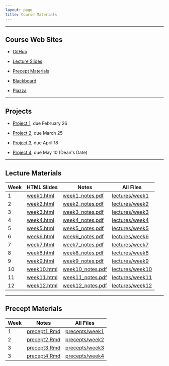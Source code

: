 ```yaml
---
layout: page
title: Course Materials
---
```


----

## Course Web Sites

- [GitHub](https://github.com/SML201)

- [Lecture Slides](https://github.com/SML201/lectures)

- [Precept Materials](https://github.com/SML201/precepts)

- [Blackboard](https://blackboard.princeton.edu/webapps/pu-courseredirect-bb_bb60/find.jsp?course_id=SML201_S2016)

- [Piazza](https://piazza.com/princeton/spring2016/sml201/home)


----

## Projects

- [Project 1](https://github.com/SML201/project1), due February 26

- [Project 2](https://github.com/SML201/project2), due March 25

- [Project 3](https://github.com/SML201/project3), due April 18

- [Project 4](https://github.com/SML201/project4), due May 10 (Dean's Date)

----

## Lecture Materials

Week | HTML Slides | Notes | All Files
-----|-------------| ----- | ----------
1 | [week1.html](http://htmlpreview.github.io/?https://github.com/SML201/lectures/blob/master/week1/week1.html#/) | [week1_notes.pdf](https://github.com/SML201/lectures/raw/master/week1/week1_notes.pdf) | [lectures/week1](https://github.com/SML201/lectures/tree/master/week1)
2 | [week2.html](http://htmlpreview.github.io/?https://github.com/SML201/lectures/blob/master/week2/week2.html#/) | [week2_notes.pdf](https://github.com/SML201/lectures/raw/master/week2/week2_notes.pdf) | [lectures/week2](https://github.com/SML201/lectures/tree/master/week2)
3 | [week3.html](http://htmlpreview.github.io/?https://github.com/SML201/lectures/blob/master/week3/week3.html#/) | [week3_notes.pdf](https://github.com/SML201/lectures/raw/master/week3/week3_notes.pdf) | [lectures/week3](https://github.com/SML201/lectures/tree/master/week3)
4 | [week4.html](http://htmlpreview.github.io/?https://github.com/SML201/lectures/blob/master/week4/week4.html#/) | [week4_notes.pdf](https://github.com/SML201/lectures/raw/master/week4/week4_notes.pdf) | [lectures/week4](https://github.com/SML201/lectures/tree/master/week4)
5 | [week5.html](http://htmlpreview.github.io/?https://github.com/SML201/lectures/blob/master/week5/week5.html#/) | [week5_notes.pdf](https://github.com/SML201/lectures/raw/master/week5/week5_notes.pdf) | [lectures/week5](https://github.com/SML201/lectures/tree/master/week5)
6 | [week6.html](http://htmlpreview.github.io/?https://github.com/SML201/lectures/blob/master/week6/week6.html#/) | [week6_notes.pdf](https://github.com/SML201/lectures/raw/master/week6/week6_notes.pdf) | [lectures/week6](https://github.com/SML201/lectures/tree/master/week6)
7 | [week7.html](http://htmlpreview.github.io/?https://github.com/SML201/lectures/blob/master/week7/week7.html#/) | [week7_notes.pdf](https://github.com/SML201/lectures/raw/master/week7/week7_notes.pdf) | [lectures/week7](https://github.com/SML201/lectures/tree/master/week7)
8 | [week8.html](http://htmlpreview.github.io/?https://github.com/SML201/lectures/blob/master/week8/week8.html#/) | [week8_notes.pdf](https://github.com/SML201/lectures/raw/master/week8/week8_notes.pdf) | [lectures/week8](https://github.com/SML201/lectures/tree/master/week8)
9 | [week9.html](http://htmlpreview.github.io/?https://github.com/SML201/lectures/blob/master/week9/week9.html#/) | [week9_notes.pdf](https://github.com/SML201/lectures/raw/master/week9/week9_notes.pdf) | [lectures/week9](https://github.com/SML201/lectures/tree/master/week9)
10 | [week10.html](http://htmlpreview.github.io/?https://github.com/SML201/lectures/blob/master/week10/week10.html#/) | [week10_notes.pdf](https://github.com/SML201/lectures/raw/master/week10/week10_notes.pdf) | [lectures/week10](https://github.com/SML201/lectures/tree/master/week10)
11 | [week11.html](http://htmlpreview.github.io/?https://github.com/SML201/lectures/blob/master/week11/week11.html#/) | [week11_notes.pdf](https://github.com/SML201/lectures/raw/master/week11/week11_notes.pdf) | [lectures/week11](https://github.com/SML201/lectures/tree/master/week11)
12 | [week12.html](http://htmlpreview.github.io/?https://github.com/SML201/lectures/blob/master/week12/week12.html#/) | [week12_notes.pdf](https://github.com/SML201/lectures/raw/master/week12/week12_notes.pdf) | [lectures/week12](https://github.com/SML201/lectures/tree/master/week12)

----

## Precept Materials

Week | Notes | All Files 
-----|-------|----------
1 | [precept1.Rmd](https://raw.githubusercontent.com/SML201/precepts/master/week1/precept1.Rmd) | [precepts/week1](https://github.com/SML201/precepts/tree/master/week1) 
2 | [precept2.Rmd](https://raw.githubusercontent.com/SML201/precepts/master/week2/precept2.Rmd) | [precepts/week2](https://github.com/SML201/precepts/tree/master/week2)
3 | [precept3.Rmd](https://raw.githubusercontent.com/SML201/precepts/master/week3/precept3.Rmd) | [precepts/week3](https://github.com/SML201/precepts/tree/master/week3)
3 | [precept4.Rmd](https://raw.githubusercontent.com/SML201/precepts/master/week4/precept4.Rmd) | [precepts/week4](https://github.com/SML201/precepts/tree/master/week4)


